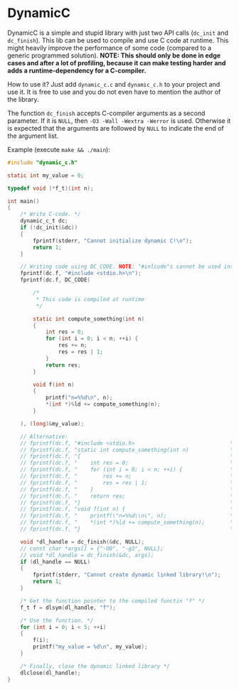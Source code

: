 # DynamicC

DynamicC is a simple and stupid library with just two API calls (`dc_init` and `dc_finish`). This lib can be used
to compile and use C code at runtime. This might heavily improve the performance of some
code (compared to a generic programmed solution). **NOTE: This should only be done in edge cases
and after a lot of profiling, because it can make testing harder and adds a runtime-dependency for
a C-compiler.**

How to use it? Just add `dynamic_c.c` and `dynamic_c.h` to your project and use it.
It is free to use and you do not even have to mention the author of the library.

The function `dc_finish` accepts C-compiler arguments as a second parameter. If it
is `NULL`, then `-O3 -Wall -Wextra -Werror` is used. Otherwise it is expected that
the arguments are followed by `NULL` to indicate the end of the argument list.

Example (execute `make && ./main`):

```c
#include "dynamic_c.h"

static int my_value = 0;

typedef void (*f_t)(int n);

int main()
{
    /* Write C-code. */
    dynamic_c_t dc;
    if (!dc_init(&dc))
    {
        fprintf(stderr, "Cannot initialize dynamic C!\n");
        return 1;
    }

    // Writing code using DC_CODE. NOTE: "#inlcude"s cannot be used inside DC_CODE:
    fprintf(dc.f, "#include <stdio.h>\n");
    fprintf(dc.f, DC_CODE(

        /*
         * This code is compiled at runtime
         */

        static int compute_something(int n)
        {
            int res = 0;
            for (int i = 0; i < n; ++i) {
                res += n;
                res = res | 1;
            }
            return res;
        }

        void f(int n)
        {
            printf("n=%%d\n", n);
            *(int *)%ld += compute_something(n);
        }

    ), (long)&my_value);

    // Alternative:
    // fprintf(dc.f, "#include <stdio.h>                              \n");
    // fprintf(dc.f, "static int compute_something(int n)             \n");
    // fprintf(dc.f, "{                                               \n");
    // fprintf(dc.f, "    int res = 0;                                \n");
    // fprintf(dc.f, "    for (int i = 0; i < n; ++i) {               \n");
    // fprintf(dc.f, "        res += n;                               \n");
    // fprintf(dc.f, "        res = res | 1;                          \n");
    // fprintf(dc.f, "    }                                           \n");
    // fprintf(dc.f, "    return res;                                 \n");
    // fprintf(dc.f, "}                                               \n");
    // fprintf(dc.f, "void f(int n) {                                 \n");
    // fprintf(dc.f, "    printf(\"n=%%d\\n\", n);                    \n");
    // fprintf(dc.f, "    *(int *)%ld += compute_something(n);        \n", (long)&my_value);
    // fprintf(dc.f, "}                                               \n");

    void *dl_handle = dc_finish(&dc, NULL);
    // const char *args[] = {"-O0", "-g3", NULL};
    // void *dl_handle = dc_finish(&dc, args);
    if (dl_handle == NULL)
    {
        fprintf(stderr, "Cannot create dynamic linked library!\n");
        return 1;
    }

    /* Get the function pointer to the compiled functin "f" */
    f_t f = dlsym(dl_handle, "f");

    /* Use the function. */
    for (int i = 0; i < 5; ++i)
    {
        f(i);
        printf("my_value = %d\n", my_value);
    }

    /* Finally, close the dynamic linked library */
    dlclose(dl_handle);
}
```